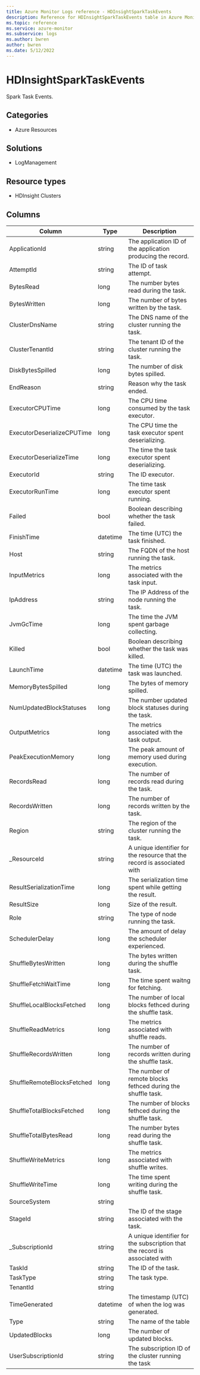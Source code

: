 ```yaml
---
title: Azure Monitor Logs reference - HDInsightSparkTaskEvents
description: Reference for HDInsightSparkTaskEvents table in Azure Monitor Logs.
ms.topic: reference
ms.service: azure-monitor
ms.subservice: logs
ms.author: bwren
author: bwren
ms.date: 5/12/2022
---
```


# HDInsightSparkTaskEvents

 Spark Task Events.

## Categories

- Azure Resources
## Solutions

- LogManagement
## Resource types

- HDInsight Clusters




## Columns

| Column | Type | Description |
| --- | --- | --- |
| ApplicationId | string | The application ID of the application producing the record. |
| AttemptId | string | The ID of task attempt. |
| BytesRead | long | The number bytes read during the task. |
| BytesWritten | long | The number of bytes written by the task. |
| ClusterDnsName | string | The DNS name of the cluster running the task. |
| ClusterTenantId | string | The tenant ID of the cluster running the task. |
| DiskBytesSpilled | long | The number of disk bytes spilled. |
| EndReason | string | Reason why the task ended. |
| ExecutorCPUTime | long | The CPU time consumed by the task executor. |
| ExecutorDeserializeCPUTime | long | The CPU time the task executor spent deserializing. |
| ExecutorDeserializeTime | long | The time the task executor spent deserializing. |
| ExecutorId | string | The ID executor. |
| ExecutorRunTime | long | The time task executor spent running. |
| Failed | bool | Boolean describing whether the task failed. |
| FinishTime | datetime | The time (UTC) the task finished. |
| Host | string | The FQDN of the host running the task. |
| InputMetrics | long | The metrics associated with the task input. |
| IpAddress | string | The IP Address of the node running the task. |
| JvmGcTime | long | The time the JVM spent garbage collecting. |
| Killed | bool | Boolean describing whether the task was killed. |
| LaunchTime | datetime | The time (UTC) the task was launched. |
| MemoryBytesSpilled | long | The bytes of memory spilled. |
| NumUpdatedBlockStatuses | long | The number updated block statuses during the task. |
| OutputMetrics | long | The metrics associated with the task output. |
| PeakExecutionMemory | long | The peak amount of memory used during execution. |
| RecordsRead | long | The number of records read during the task. |
| RecordsWritten | long | The number of records written by the task. |
| Region | string | The region of the cluster running the task. |
| _ResourceId | string | A unique identifier for the resource that the record is associated with |
| ResultSerializationTime | long | The serialization time spent while getting the result. |
| ResultSize | long | Size of the result. |
| Role | string | The type of node running the task. |
| SchedulerDelay | long | The amount of delay the scheduler experienced. |
| ShuffleBytesWritten | long | The bytes written during the shuffle task. |
| ShuffleFetchWaitTime | long | The time spent waitng for fetching. |
| ShuffleLocalBlocksFetched | long | The number of local blocks fethced during the shuffle task. |
| ShuffleReadMetrics | long | The metrics associated with shuffle reads. |
| ShuffleRecordsWritten | long | The number of records written during the shuffle task. |
| ShuffleRemoteBlocksFetched | long | The number of remote blocks fethced during the shuffle task. |
| ShuffleTotalBlocksFetched | long | The number of blocks fethced during the shuffle task. |
| ShuffleTotalBytesRead | long | The number bytes read during the shuffle task. |
| ShuffleWriteMetrics | long | The metrics associated with shuffle writes. |
| ShuffleWriteTime | long | The time spent writing during the shuffle task. |
| SourceSystem | string |  |
| StageId | string | The ID of the stage associated with the task. |
| _SubscriptionId | string | A unique identifier for the subscription that the record is associated with |
| TaskId | string | The ID of the task. |
| TaskType | string | The task type. |
| TenantId | string |  |
| TimeGenerated | datetime | The timestamp (UTC) of when the log was generated. |
| Type | string | The name of the table |
| UpdatedBlocks | long | The number of updated blocks. |
| UserSubscriptionId | string | The subscription ID of the cluster running the task |
